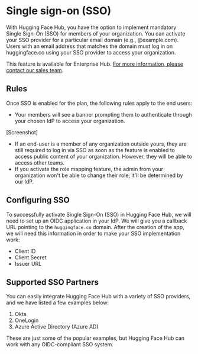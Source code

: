# Single sign-on (SSO)

With Hugging Face Hub, you have the option to implement mandatory Single Sign-On (SSO) for members of your organization. You can activate your SSO provider for a particular email domain (e.g., @example.com). Users with an email address that matches the domain must log in on huggingface.co using your SSO provider to access your organization.

<Tip warning={true}>
This feature is available for Enterprise Hub. <a href="mailto:sales@huggingface.co" target="_blank">For more information, please contact our sales team</a>.
</Tip>


## Rules

Once SSO is enabled for the plan, the following rules apply to the end users:

- Your members will see a banner prompting them to authenticate through your chosen IdP to access your organization.

[Screenshot]

- If an end-user is a member of any organization outside yours, they are still required to log in via SSO as soon as the feature is enabled to access public content of your organization. However, they will be able to access other teams.
- If you activate the role mapping feature, the admin from your organization won't be able to change their role; it'll be determined by our IdP.

## Configuring SSO

To successfully activate Single Sign-On (SSO) in Hugging Face Hub, we will need to set up an OIDC application in your IdP. We will give you a callback URL pointing to the `huggingface.co` domain. After the creation of the app, we will need this information in order to make your SSO implementation work:

- Client ID
- Client Secret
- Issuer URL

## Supported SSO Partners
You can easily integrate Hugging Face Hub with a variety of SSO providers, and we have listed a few examples below:

1. Okta
2. OneLogin
3. Azure Active Directory (Azure AD)

These are just some of the popular examples, but Hugging Face Hub can work with any OIDC-compliant SSO system.